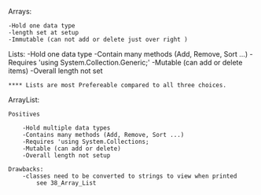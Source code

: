 Arrays:
    
    -Hold one data type
    -length set at setup
    -Immutable (can not add or delete just over right )

Lists:
    -Hold one data type
    -Contain many methods (Add, Remove, Sort ...)
    -Requires 'using System.Collection.Generic;'
    -Mutable (can add or delete items)
    -Overall length not set

    **** Lists are most Prefereable compared to all three choices.
    
ArrayList:

    Positives
    
        -Hold multiple data types
        -Contains many methods (Add, Remove, Sort ...)
        -Requires 'using System.Collections;
        -Mutable (can add or delete)
        -Overall length not setup
    
    Drawbacks:
        -classes need to be converted to strings to view when printed
            see 38_Array_List
